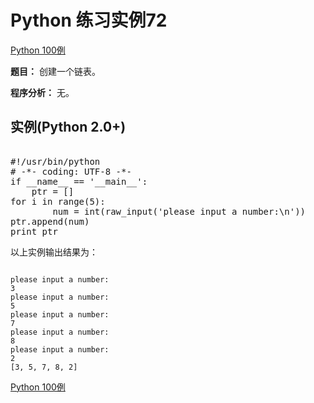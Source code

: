 Python 练习实例72
=============

 [Python 100例](python-100-examples.md)


 **题目：** 创建一个链表。

 **程序分析：** 无。

  实例(Python 2.0+)
---------------

 <pre>

#!/usr/bin/python
# -*- coding: UTF-8 -*-
if __name__ == '__main__':
    ptr = []
for i in range(5):
        num = int(raw_input('please input a number:\n'))
ptr.append(num)
print ptr
</pre>

 以上实例输出结果为：


```

please input a number:
3
please input a number:
5
please input a number:
7
please input a number:
8
please input a number:
2
[3, 5, 7, 8, 2]

```

 [Python 100例](python-100-examples.md)
